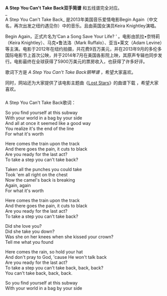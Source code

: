

**A Step You Can't Take Back双手简谱** 和五线谱完全对应。  
_  
A Step You Can't Take Back_ 是2013年美国音乐爱情电影Begin
Again（中文名，再次出发之纽约遇见你）中的音乐。且由英国女演员Keira Knightley演唱。  
  
Begin Again，正式片名为‘Can a Song Save Your Life? ’ 。电影由凯拉•奈特莉（Keira
Knightley）、马克•鲁法洛（Mark Ruffalo）、亚当•莱文（Adam
Levine）等主演。电影于2012年在纽约拍摄，共花费9百万美元，并在2013年9月的多伦多国际电影节上首次公映，并于2014年7月在美国各影院上映，其原声专辑也同步发行。电影最终在全球获得了5900万美元的票房收入，也获得了许多好评。  
  
歌词下方是 _A Step You Can't Take Back钢琴谱_ ，希望大家喜欢。  
  
同时，网站还为大家提供了该电影主题曲《[Lost Stars](Music-5253-show-Lost-Stars-歌曲改变人生主题曲.html
"Lost Stars")》的曲谱下载 ，希望大家喜欢。

###  
A Step You Can't Take Back歌词：

So you find yourself at this subway  
With your world in a bag by your side  
And all at once it seemed like a good way  
You realize it's the end of the line  
For what it's worth

Here comes the train upon the track  
And there goes the pain, it cuts to black  
Are you ready for the last act?  
To take a step you can't take back?

Taken all the punches you could take  
Took 'em all right on the chest  
Now the camel's back is breaking  
Again, again  
For what it's worth

Here comes the train upon the track  
And there goes the pain, it cuts to black  
Are you ready for the last act?  
To take a step you can't take back?

Did she love you?  
Did she take you down?  
Was she on her knees when she kissed your crown?  
Tell me what you found

Here comes the rain, so hold your hat  
And don't pray to God, 'cause He won't talk back  
Are you ready for the last act?  
To take a step you can't take back, back, back?  
You can't take back, back, back.

So you find yourself at this subway  
With your world in a bag by your side


